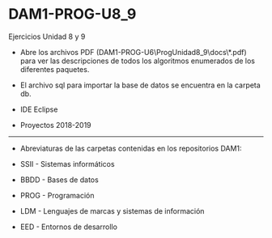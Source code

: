 # DAM1-PROG-U8_9
Ejercicios Unidad 8 y 9

* Abre los archivos PDF (DAM1-PROG-U6\ProgUnidad8_9\docs\\*.pdf) para ver las descripciones de todos los algoritmos enumerados de los diferentes paquetes.
* El archivo sql para importar la base de datos se encuentra en la carpeta db.
* IDE Eclipse

* Proyectos 2018-2019
*******************************************************************
* Abreviaturas de las carpetas contenidas en los repositorios DAM1:

* SSII - Sistemas informáticos
* BBDD - Bases de datos
* PROG - Programación
* LDM - Lenguajes de marcas y sistemas de información
* EED - Entornos de desarrollo